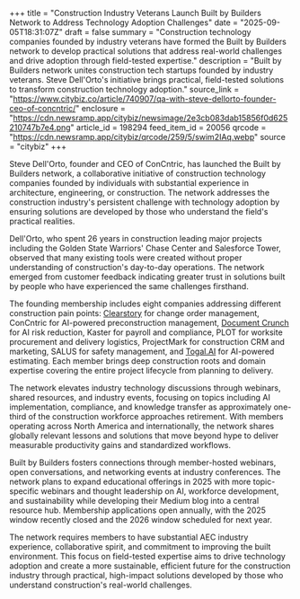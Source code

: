 +++
title = "Construction Industry Veterans Launch Built by Builders Network to Address Technology Adoption Challenges"
date = "2025-09-05T18:31:07Z"
draft = false
summary = "Construction technology companies founded by industry veterans have formed the Built by Builders network to develop practical solutions that address real-world challenges and drive adoption through field-tested expertise."
description = "Built by Builders network unites construction tech startups founded by industry veterans. Steve Dell'Orto's initiative brings practical, field-tested solutions to transform construction technology adoption."
source_link = "https://www.citybiz.co/article/740907/qa-with-steve-dellorto-founder-ceo-of-concntric/"
enclosure = "https://cdn.newsramp.app/citybiz/newsimage/2e3cb083dab15856f0d625210747b7e4.png"
article_id = 198294
feed_item_id = 20056
qrcode = "https://cdn.newsramp.app/citybiz/qrcode/259/5/swim2IAq.webp"
source = "citybiz"
+++

<p>Steve Dell'Orto, founder and CEO of ConCntric, has launched the Built by Builders network, a collaborative initiative of construction technology companies founded by individuals with substantial experience in architecture, engineering, or construction. The network addresses the construction industry's persistent challenge with technology adoption by ensuring solutions are developed by those who understand the field's practical realities.</p><p>Dell'Orto, who spent 26 years in construction leading major projects including the Golden State Warriors' Chase Center and Salesforce Tower, observed that many existing tools were created without proper understanding of construction's day-to-day operations. The network emerged from customer feedback indicating greater trust in solutions built by people who have experienced the same challenges firsthand.</p><p>The founding membership includes eight companies addressing different construction pain points: <a href="https://clearstory.io" rel="nofollow" target="_blank">Clearstory</a> for change order management, ConCntric for AI-powered preconstruction management, <a href="https://documentcrunch.com" rel="nofollow" target="_blank">Document Crunch</a> for AI risk reduction, Kaster for payroll and compliance, PLOT for worksite procurement and delivery logistics, ProjectMark for construction CRM and marketing, SALUS for safety management, and <a href="https://togal.ai" rel="nofollow" target="_blank">Togal.AI</a> for AI-powered estimating. Each member brings deep construction roots and domain expertise covering the entire project lifecycle from planning to delivery.</p><p>The network elevates industry technology discussions through webinars, shared resources, and industry events, focusing on topics including AI implementation, compliance, and knowledge transfer as approximately one-third of the construction workforce approaches retirement. With members operating across North America and internationally, the network shares globally relevant lessons and solutions that move beyond hype to deliver measurable productivity gains and standardized workflows.</p><p>Built by Builders fosters connections through member-hosted webinars, open conversations, and networking events at industry conferences. The network plans to expand educational offerings in 2025 with more topic-specific webinars and thought leadership on AI, workforce development, and sustainability while developing their Medium blog into a central resource hub. Membership applications open annually, with the 2025 window recently closed and the 2026 window scheduled for next year.</p><p>The network requires members to have substantial AEC industry experience, collaborative spirit, and commitment to improving the built environment. This focus on field-tested expertise aims to drive technology adoption and create a more sustainable, efficient future for the construction industry through practical, high-impact solutions developed by those who understand construction's real-world challenges.</p>